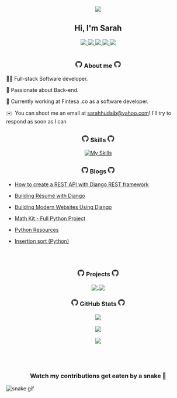 <div id="header" align="center">
  <img src="https://media.giphy.com/media/NgurY1o4z080Jfoyzw/giphy.gif" width="150"/>
  <h2 align="center">Hi, I'm Sarah</h2>
  <div>
    <a href="https://www.linkedin.com/in/sarah-hudaib-2298a5184">
      <img src="https://img.shields.io/badge/LinkedIn-pink?style=for-the-badge&logo=linkedin&logoColor=black" />
    </a>
    <a href="https://sarahthedeveloper.hashnode.dev/">
      <img src="https://img.shields.io/badge/HashNode-pink?style=for-the-badge&logo=hashnode&logoColor=black" />
    </a>
    <a href="mailto:sarahhudaib744@gmail.com">
      <img src="https://img.shields.io/badge/Gmail-pink?style=for-the-badge&logo=gmail&logoColor=black"/>
    </a>
    <a href="https://my-portfolio-dialaabulkhail.vercel.app/">
      <img src="https://img.shields.io/badge/Portfolio-pink?style=for-the-badge"/>
    <a href="https://www.instagram.com/sarah01001000/">
      <img src="https://img.shields.io/badge/Instagram-pink?style=for-the-badge"/>
    </a>
    </a>
</div>
  <img src="https://komarev.com/ghpvc/?username=sarahhudaib&style=flat-square&color=red" alt=""/>
</div>

<!-- <h3 align="center"> About me </h3> -->

<h3 align="center"><img src = "https://raw.githubusercontent.com/YAHIAQOUS/YAHIAQOUS/main/images/GitHub.webp" width = "20"> About me <img src = "https://raw.githubusercontent.com/YAHIAQOUS/YAHIAQOUS/main/images/GitHub.webp" width = "20"></h3>

👩‍💻 Full-stack Software developer.

🤍 Passionate about Back-end.

🌱 Currently working at Fintesa .co as a software developer.

✉️ &nbsp;You can shoot me an email at sarahhudaib@yahoo.com! I'll try to respond as soon as I can

<h2></h2>
<!-- <h3 align="center"> Skills </h3> -->
<h3 align="center"><img src = "https://raw.githubusercontent.com/YAHIAQOUS/YAHIAQOUS/main/images/GitHub.webp" width = "20"> Skills <img src = "https://raw.githubusercontent.com/YAHIAQOUS/YAHIAQOUS/main/images/GitHub.webp" width = "20"></h3>

<div id="header" align="center">

[![My Skills](https://skillicons.dev/icons?i=react,html,css,python,javascript,nodejs,nextjs,tailwind,heroku,django,docker,github,vscode,md,netlify,postgres,tensorflow&perline=10)](https://skillicons.dev)

</div>

<h2></h2>
<div></div>
<!-- <h3 align="center">Blogs</h3> -->
<h3 align="center"><img src = "https://raw.githubusercontent.com/YAHIAQOUS/YAHIAQOUS/main/images/GitHub.webp" width = "20"> Blogs <img src = "https://raw.githubusercontent.com/YAHIAQOUS/YAHIAQOUS/main/images/GitHub.webp" width = "20"></h3>

- [How to create a REST API with Django REST framework](https://sarahthedeveloper.hashnode.dev/how-to-create-a-rest-api-with-django-rest-framework)

- [Building Résumé with Django](https://sarahthedeveloper.hashnode.dev/building-resume-with-django)

- [Building Modern Websites Using Django](https://sarahthedeveloper.hashnode.dev/building-modern-websites-using-django)

- [Math Kit - Full Python Project](https://sarahthedeveloper.hashnode.dev/math-kit-full-python-project)

- [Python Resources](https://sarahthedeveloper.hashnode.dev/python-resources)
- [Insertion sort (Python)](https://sarahthedeveloper.hashnode.dev/insertion-sort-python)

<h2></h2>

<div></div>

<br />

<!-- <h3 align="center"> Projects </h3> -->
<h3 align="center"><img src = "https://raw.githubusercontent.com/YAHIAQOUS/YAHIAQOUS/main/images/GitHub.webp" width = "20"> Projects <img src = "https://raw.githubusercontent.com/YAHIAQOUS/YAHIAQOUS/main/images/GitHub.webp" width = "20"></h3>

<p align="center">
<a align="center" href="https://github.com/sarahhudaib/Math-Kit">
<img align="center" src="https://github-readme-stats.vercel.app/api/pin/?username=sarahhudaib&repo=Math-Kit&theme=react" />
</a>
<a align="center" href="https://github.com/sarahhudaib/Hacker-News-Project">
<img align="center" src="https://github-readme-stats.vercel.app/api/pin/?username=sarahhudaib&repo=Hacker-News-Project&theme=react" />
</a>
</p>

<h3 align="center"><img src = "https://raw.githubusercontent.com/YAHIAQOUS/YAHIAQOUS/main/images/GitHub.webp" width = "20"> GitHub Stats <img src = "https://raw.githubusercontent.com/YAHIAQOUS/YAHIAQOUS/main/images/GitHub.webp" width = "20"></h3>

<p align="center">
  <img align="center" src="https://github-readme-stats-anuraghazra1.vercel.app/api?username=sarahhudaib&hide=stars,issues&count_private=true&include_all_commits=true&show_icons=true&theme=react"/>
</p>
<p align="center">
  <img align="center" src="https://github-readme-streak-stats.herokuapp.com/?user=sarahhudaib&theme=react" />
</p>

<p align="center">
  <img align="center" src="https://activity-graph.herokuapp.com/graph?username=sarahhudaib&theme=react-dark" />
</p>

<!-- <p align="left"><img width="45%" align="left" src="https://github-readme-stats.vercel.app/api?username=sarahhudaib&show_icons=true&include_all_commits=true&theme=radical&hide_border=true" alt="sarahhudaib" /></p>
<p align="right"><img width="45%" align="right" src="https://github-readme-stats.vercel.app/api/top-langs/?username=sarahhudaib&layout=compact&theme=radical&hide_border=true" alt="sarah" /></p> -->

<br />
<br />

<h2></h2>
<div></div>
<h3 align="center">Watch my contributions get eaten by a snake 🐍</h3>

![snake gif](https://user-images.githubusercontent.com/88105077/166116856-9251de7f-d2df-46fd-901b-5920e8047e52.svg)
